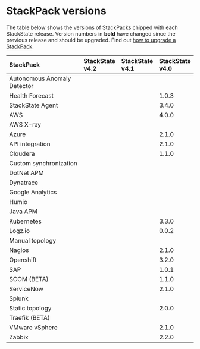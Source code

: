 # StackPack versions

The table below shows the versions of StackPacks chipped with each StackState release. Version numbers in **bold** have changed since the previous release and should be upgraded. Find out [how to upgrade a StackPack](). 

| StackPack | StackState<br />v4.2 | StackState<br />v4.1 | StackState<br />v4.0 |
|:---|:---|:---|:---|
| Autonomous Anomaly Detector | | | |
| Health Forecast | | | 1.0.3 |
| StackState Agent | | | 3.4.0 |
| AWS | | | 4.0.0 |
| AWS X-ray | | | |
| Azure | | | 2.1.0 |
| API integration | | | 2.1.0 |
| Cloudera | | | 1.1.0 |
| Custom synchronization | | | |
| DotNet APM | | | |
| Dynatrace | | | |
| Google Analytics | | | |
| Humio | | | |
| Java APM | | | |
| Kubernetes | | | 3.3.0 |
| Logz.io | | | 0.0.2 |
| Manual topology | | | |
| Nagios | | | 2.1.0 |
| Openshift | | | 3.2.0 |
| SAP | | | 1.0.1 |
| SCOM (BETA) | | | 1.1.0 |
| ServiceNow | | | 2.1.0 |
| Splunk | | | |
| Static topology | | | 2.0.0 |
| Traefik (BETA) | | | |
| VMware vSphere | | | 2.1.0 |
| Zabbix | | | 2.2.0 |


